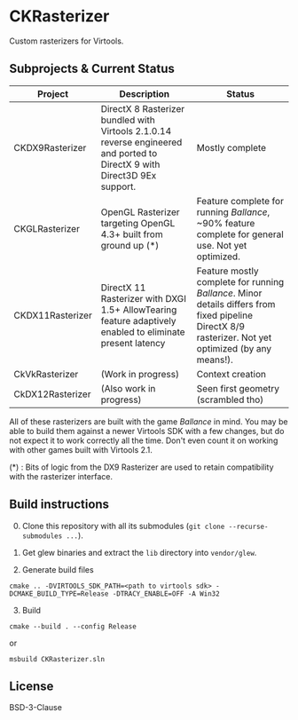 # CKRasterizer

Custom rasterizers for Virtools.

## Subprojects & Current Status

| Project  | Description | Status |
| -------- | ----------- | ------ |
| CKDX9Rasterizer | DirectX 8 Rasterizer bundled with Virtools 2.1.0.14 reverse engineered and ported to DirectX 9 with Direct3D 9Ex support. | Mostly complete |
| CKGLRasterizer | OpenGL Rasterizer targeting OpenGL 4.3+ built from ground up (*) | Feature complete for running _Ballance_, ~90% feature complete for general use. Not yet optimized. |
| CKDX11Rasterizer | DirectX 11 Rasterizer with DXGI 1.5+ AllowTearing feature adaptively enabled to eliminate present latency | Feature mostly complete for running _Ballance_. Minor details differs from fixed pipeline DirectX 8/9 rasterizer. Not yet optimized (by any means!). |
| CkVkRasterizer | (Work in progress) | Context creation |
| CkDX12Rasterizer | (Also work in progress) | Seen first geometry (scrambled tho) |

All of these rasterizers are built with the game _Ballance_ in mind. You may be able to build them against a newer Virtools SDK with a few changes, but do not expect it to work correctly all the time. Don't even count it on working with other games built with Virtools 2.1.

(*) : Bits of logic from the DX9 Rasterizer are used to retain compatibility with the rasterizer interface.

## Build instructions

0. Clone this repository with all its submodules (`git clone --recurse-submodules ...`).

1. Get glew binaries and extract the `lib` directory into `vendor/glew`.

2. Generate build files

```
cmake .. -DVIRTOOLS_SDK_PATH=<path to virtools sdk> -DCMAKE_BUILD_TYPE=Release -DTRACY_ENABLE=OFF -A Win32
```

3. Build

```
cmake --build . --config Release
```

or

```
msbuild CKRasterizer.sln
```

## License

BSD-3-Clause
